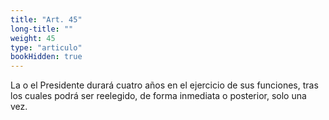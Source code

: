 ```yaml
---
title: "Art. 45"
long-title: ""
weight: 45
type: "articulo"
bookHidden: true
---
```

La o el Presidente durará cuatro años en el ejercicio de sus funciones, tras los cuales podrá ser reelegido, de forma inmediata o posterior, solo una vez.
